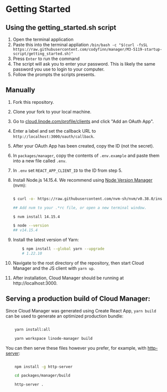 # Getting Started

## Using the getting_started.sh script
1. Open the terminal application
2. Paste this into the terminal appliation `/bin/bash -c "$(curl -fsSL https://raw.githubusercontent.com/codyfinn/manager/M3-5119-startup-script/getting_started.sh)"`
3. Press `Enter` to run the command
4. The script will ask you to enter your password. This is likely the same password you use to login to your computer.
5. Follow the prompts the scripts presents.

## Manually

1. Fork this repository.
2. Clone your fork to your local machine.
3. Go to [cloud.linode.com/profile/clients](https://cloud.linode.com/profile/clients) and click "Add an OAuth App".
4. Enter a label and set the callback URL to `http://localhost:3000/oauth/callback`.
5. After your OAuth App has been created, copy the ID (not the secret).
6. In `packages/manager`, copy the contents of `.env.example` and paste them into a new file called `.env`.
7. In `.env` set `REACT_APP_CLIENT_ID` to the ID from step 5.
8. Install Node.js 14.15.4. We recommend using [Node Version Manager](https://github.com/nvm-sh/nvm) (nvm):

    ```bash

    $ curl -o- https://raw.githubusercontent.com/nvm-sh/nvm/v0.38.0/install.sh | bash

    ## Add nvm to your .*rc file, or open a new terminal window.

    $ nvm install 14.15.4

    $ node --version
    ## v14.15.4

    ```

9. Install the latest version of Yarn:

    ```bash
        $ npm install --global yarn --upgrade
        # 1.22.10
    ```

10. Navigate to the root directory of the repository, then start Cloud Manager and the JS client with `yarn up`.
11. After installation, Cloud Manager should be running at http://localhost:3000.

## Serving a production build of Cloud Manager:

Since Cloud Manager was generated using Create React App, `yarn build` can be used to generate an optimized production bundle:

```bash

    yarn install:all

    yarn workspace linode-manager build

```

You can then serve these files however you prefer, for example, with [http-server](https://www.npmjs.com/package/http-server):

```bash

    npm install -g http-server

    cd packages/manager/build

    http-server .

```

